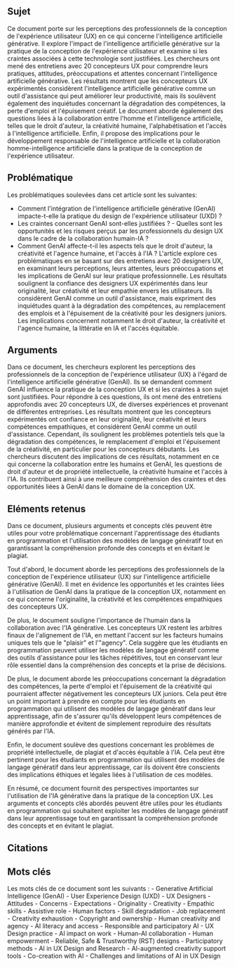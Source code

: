 ## Sujet
Ce document porte sur les perceptions des professionnels de la conception de l'expérience utilisateur (UX) en ce qui concerne l'intelligence artificielle générative. Il explore l'impact de l'intelligence artificielle générative sur la pratique de la conception de l'expérience utilisateur et examine si les craintes associées à cette technologie sont justifiées. Les chercheurs ont mené des entretiens avec 20 concepteurs UX pour comprendre leurs pratiques, attitudes, préoccupations et attentes concernant l'intelligence artificielle générative. Les résultats montrent que les concepteurs UX expérimentés considèrent l'intelligence artificielle générative comme un outil d'assistance qui peut améliorer leur productivité, mais ils soulèvent également des inquiétudes concernant la dégradation des compétences, la perte d'emploi et l'épuisement créatif. Le document aborde également des questions liées à la collaboration entre l'homme et l'intelligence artificielle, telles que le droit d'auteur, la créativité humaine, l'alphabétisation et l'accès à l'intelligence artificielle. Enfin, il propose des implications pour le développement responsable de l'intelligence artificielle et la collaboration homme-intelligence artificielle dans la pratique de la conception de l'expérience utilisateur.
## Problématique
Les problématiques soulevées dans cet article sont les suivantes: 
- Comment l'intégration de l'intelligence artificielle générative (GenAI) impacte-t-elle la pratique du design de l'expérience utilisateur (UXD) ? 
- Les craintes concernant GenAI sont-elles justifiées ? - Quelles sont les opportunités et les risques perçus par les professionnels du design UX dans le cadre de la collaboration humain-IA ? 
- Comment GenAI affecte-t-il les aspects tels que le droit d'auteur, la créativité et l'agence humaine, et l'accès à l'IA ? 
L'article explore ces problématiques en se basant sur des entretiens avec 20 designers UX, en examinant leurs perceptions, leurs attentes, leurs préoccupations et les implications de GenAI sur leur pratique professionnelle. Les résultats soulignent la confiance des designers UX expérimentés dans leur originalité, leur créativité et leur empathie envers les utilisateurs. Ils considèrent GenAI comme un outil d'assistance, mais expriment des inquiétudes quant à la dégradation des compétences, au remplacement des emplois et à l'épuisement de la créativité pour les designers juniors. Les implications concernent notamment le droit d'auteur, la créativité et l'agence humaine, la littératie en IA et l'accès équitable.
## Arguments
Dans ce document, les chercheurs explorent les perceptions des professionnels de la conception de l'expérience utilisateur (UX) à l'égard de l'intelligence artificielle générative (GenAI). Ils se demandent comment GenAI influence la pratique de la conception UX et si les craintes à son sujet sont justifiées. Pour répondre à ces questions, ils ont mené des entretiens approfondis avec 20 concepteurs UX, de diverses expériences et provenant de différentes entreprises. Les résultats montrent que les concepteurs expérimentés ont confiance en leur originalité, leur créativité et leurs compétences empathiques, et considèrent GenAI comme un outil d'assistance. Cependant, ils soulignent les problèmes potentiels tels que la dégradation des compétences, le remplacement d'emploi et l'épuisement de la créativité, en particulier pour les concepteurs débutants. Les chercheurs discutent des implications de ces résultats, notamment en ce qui concerne la collaboration entre les humains et GenAI, les questions de droit d'auteur et de propriété intellectuelle, la créativité humaine et l'accès à l'IA. Ils contribuent ainsi à une meilleure compréhension des craintes et des opportunités liées à GenAI dans le domaine de la conception UX.

## Eléments retenus 
Dans ce document, plusieurs arguments et concepts clés peuvent être utiles pour votre problématique concernant l'apprentissage des étudiants en programmation et l'utilisation des modèles de langage génératif tout en garantissant la compréhension profonde des concepts et en évitant le plagiat. 

Tout d'abord, le document aborde les perceptions des professionnels de la conception de l'expérience utilisateur (UX) sur l'intelligence artificielle générative (GenAI). Il met en évidence les opportunités et les craintes liées à l'utilisation de GenAI dans la pratique de la conception UX, notamment en ce qui concerne l'originalité, la créativité et les compétences empathiques des concepteurs UX. 

De plus, le document souligne l'importance de l'humain dans la collaboration avec l'IA générative. Les concepteurs UX restent les arbitres finaux de l'alignement de l'IA, en mettant l'accent sur les facteurs humains uniques tels que le "plaisir" et l'"agency". Cela suggère que les étudiants en programmation peuvent utiliser les modèles de langage génératif comme des outils d'assistance pour les tâches répétitives, tout en conservant leur rôle essentiel dans la compréhension des concepts et la prise de décisions. 

De plus, le document aborde les préoccupations concernant la dégradation des compétences, la perte d'emploi et l'épuisement de la créativité qui pourraient affecter négativement les concepteurs UX juniors. Cela peut être un point important à prendre en compte pour les étudiants en programmation qui utilisent des modèles de langage génératif dans leur apprentissage, afin de s'assurer qu'ils développent leurs compétences de manière approfondie et évitent de simplement reproduire des résultats générés par l'IA. 

Enfin, le document soulève des questions concernant les problèmes de propriété intellectuelle, de plagiat et d'accès équitable à l'IA. Cela peut être pertinent pour les étudiants en programmation qui utilisent des modèles de langage génératif dans leur apprentissage, car ils doivent être conscients des implications éthiques et légales liées à l'utilisation de ces modèles. 

En résumé, ce document fournit des perspectives importantes sur l'utilisation de l'IA générative dans la pratique de la conception UX. Les arguments et concepts clés abordés peuvent être utiles pour les étudiants en programmation qui souhaitent exploiter les modèles de langage génératif dans leur apprentissage tout en garantissant la compréhension profonde des concepts et en évitant le plagiat.
## Citations

## Mots clés
Les mots clés de ce document sont les suivants : - Generative Artificial Intelligence (GenAI) - User Experience Design (UXD) - UX Designers - Attitudes - Concerns - Expectations - Originality - Creativity - Empathic skills - Assistive role - Human factors - Skill degradation - Job replacement - Creativity exhaustion - Copyright and ownership - Human creativity and agency - AI literacy and access - Responsible and participatory AI - UX Design practice - AI impact on work - Human-AI collaboration - Human empowerment - Reliable, Safe & Trustworthy (RST) designs - Participatory methods - AI in UX Design and Research - AI-augmented creativity support tools - Co-creation with AI - Challenges and limitations of AI in UX Design